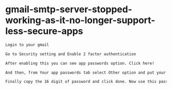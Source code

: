 # gmail-smtp-server-stopped-working-as-it-no-longer-support-less-secure-apps


```bash
Login to your gmail
```

```bash
Go to Security setting and Enable 2 factor authentication
```
```bash
After enabling this you can see app passwords option. Click here!
```
```bash
And then, from Your app passwords tab select Other option and put your app name and click GENERATE button to get new app password.
```
```bash
Finally copy the 16 digit of password and click done. Now use this password instead of email password to send mail via your app.
```
